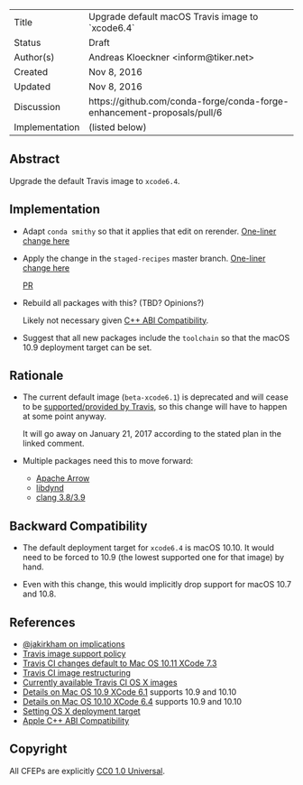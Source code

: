
<table>
<tr><td> Title </td><td> Upgrade default macOS Travis image to `xcode6.4` </td>
<tr><td> Status </td><td> Draft </td></tr>
<tr><td> Author(s) </td><td> Andreas Kloeckner &lt;inform@tiker.net&gt;</td></tr>
<tr><td> Created </td><td> Nov 8, 2016</td></tr>
<tr><td> Updated </td><td> Nov 8, 2016</td></tr>
<tr><td> Discussion </td><td> https://github.com/conda-forge/conda-forge-enhancement-proposals/pull/6 </td></tr>
<tr><td> Implementation </td><td> (listed below) </td></tr>
</table>

## Abstract

Upgrade the default Travis image to `xcode6.4`.

## Implementation

*   Adapt `conda smithy` so that it applies that edit on rerender.
    [One-liner change here](https://github.com/conda-forge/conda-smithy/blob/b1d1730c4b8c8dc849464b1b39569b0e61ec3130/conda_smithy/templates/travis.yml.tmpl#L12)
*   Apply the change in the `staged-recipes` master branch.
    [One-liner change here](https://github.com/conda-forge/staged-recipes/blob/3ce42e083cebe5f39eea82d069d5a94cb7719218/.travis.yml#L5)

    [PR](https://github.com/conda-forge/staged-recipes/pull/1094)
*   Rebuild all packages with this? (TBD? Opinions?)

    Likely not necessary given [C++ ABI Compatibility][cxxabi].
*   Suggest that all new packages include the `toolchain` so that
    the macOS 10.9 deployment target can be set.

## Rationale

*   The current default image (`beta-xcode6.1`) is deprecated
    and will cease to be [supported/provided by Travis][travis],
    so this change will have to happen at some point anyway.

    It will go away on January 21, 2017 according to the stated
    plan in the linked comment.

*   Multiple packages need this to move forward:

    *   [Apache Arrow](https://github.com/conda-forge/conda-forge.github.io/issues/249#issuecomment-254331475)
    *   [libdynd](https://github.com/conda-forge/staged-recipes/pull/1051#issuecomment-233279062)
    *   [clang 3.8/3.9](https://github.com/conda-forge/staged-recipes/pull/1481)

## Backward Compatibility

*   The default deployment target for `xcode6.4` is macOS 10.10.
    It would need to be forced to 10.9 (the lowest supported one
    for that image) by hand.

*   Even with this change, this would implicitly drop support for
    macOS 10.7 and 10.8.

## References

* [@jakirkham on implications][impl]
* [Travis image support policy][travis]
* [Travis CI changes default to Mac OS 10.11 XCode 7.3]( https://blog.travis-ci.com/2016-10-04-osx-73-default-image-live/ )
* [Travis CI image restructuring]( https://blog.travis-ci.com/2016-09-15-new-default-osx-image-coming/ )
* [Currently available Travis CI OS X images]( https://docs.travis-ci.com/user/osx-ci-environment/#OS-X-Version )
* [Details on Mac OS 10.9 XCode 6.1]( https://docs.travis-ci.com/user/osx-ci-environment/#Xcode-6.1 ) supports 10.9 and 10.10
* [Details on Mac OS 10.10 XCode 6.4]( https://docs.travis-ci.com/user/osx-ci-environment/#Xcode-6.4 ) supports 10.9 and 10.10
* [Setting OS X deployment target](
https://developer.apple.com/library/content/documentation/DeveloperTools/Conceptual/cross_development/Configuring/configuring.html
)
* [Apple C++ ABI Compatibility][cxxabi]

[impl]: https://github.com/conda-forge/conda-forge.github.io/issues/249#issuecomment-256207392
[travis]: https://github.com/travis-ci/travis-ci/issues/6765#issuecomment-256703076
[cxxabi]: https://developer.apple.com/library/content/documentation/DeveloperTools/Conceptual/CppRuntimeEnv/Articles/CPPROverview.html

## Copyright

All CFEPs are explicitly [CC0 1.0 Universal](https://creativecommons.org/publicdomain/zero/1.0/).
